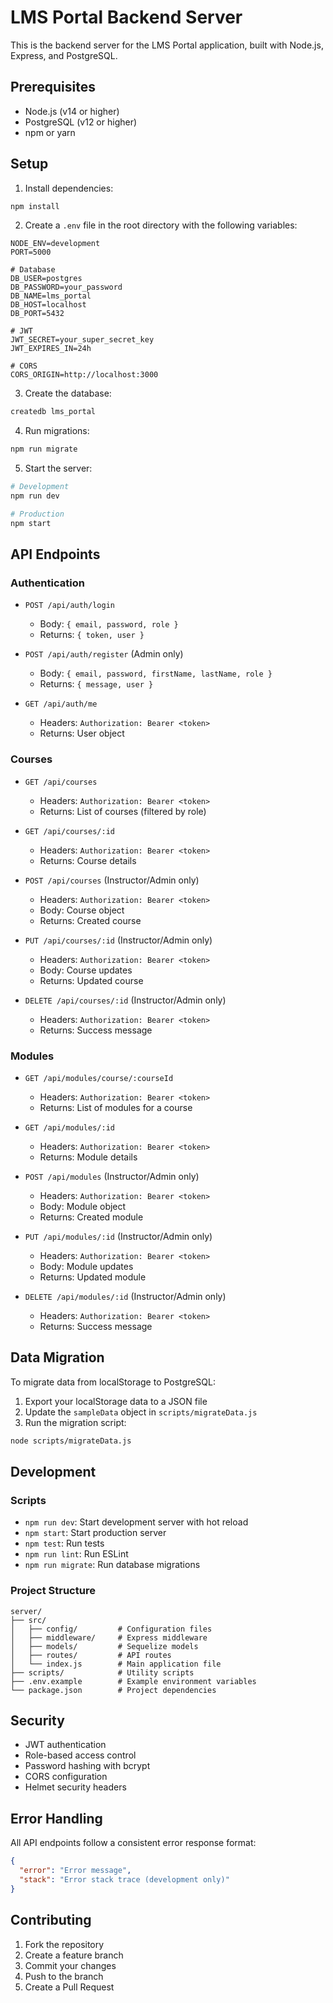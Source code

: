 # LMS Portal Backend Server

This is the backend server for the LMS Portal application, built with Node.js, Express, and PostgreSQL.

## Prerequisites

- Node.js (v14 or higher)
- PostgreSQL (v12 or higher)
- npm or yarn

## Setup

1. Install dependencies:
```bash
npm install
```

2. Create a `.env` file in the root directory with the following variables:
```env
NODE_ENV=development
PORT=5000

# Database
DB_USER=postgres
DB_PASSWORD=your_password
DB_NAME=lms_portal
DB_HOST=localhost
DB_PORT=5432

# JWT
JWT_SECRET=your_super_secret_key
JWT_EXPIRES_IN=24h

# CORS
CORS_ORIGIN=http://localhost:3000
```

3. Create the database:
```bash
createdb lms_portal
```

4. Run migrations:
```bash
npm run migrate
```

5. Start the server:
```bash
# Development
npm run dev

# Production
npm start
```

## API Endpoints

### Authentication

- `POST /api/auth/login`
  - Body: `{ email, password, role }`
  - Returns: `{ token, user }`

- `POST /api/auth/register` (Admin only)
  - Body: `{ email, password, firstName, lastName, role }`
  - Returns: `{ message, user }`

- `GET /api/auth/me`
  - Headers: `Authorization: Bearer <token>`
  - Returns: User object

### Courses

- `GET /api/courses`
  - Headers: `Authorization: Bearer <token>`
  - Returns: List of courses (filtered by role)

- `GET /api/courses/:id`
  - Headers: `Authorization: Bearer <token>`
  - Returns: Course details

- `POST /api/courses` (Instructor/Admin only)
  - Headers: `Authorization: Bearer <token>`
  - Body: Course object
  - Returns: Created course

- `PUT /api/courses/:id` (Instructor/Admin only)
  - Headers: `Authorization: Bearer <token>`
  - Body: Course updates
  - Returns: Updated course

- `DELETE /api/courses/:id` (Instructor/Admin only)
  - Headers: `Authorization: Bearer <token>`
  - Returns: Success message

### Modules

- `GET /api/modules/course/:courseId`
  - Headers: `Authorization: Bearer <token>`
  - Returns: List of modules for a course

- `GET /api/modules/:id`
  - Headers: `Authorization: Bearer <token>`
  - Returns: Module details

- `POST /api/modules` (Instructor/Admin only)
  - Headers: `Authorization: Bearer <token>`
  - Body: Module object
  - Returns: Created module

- `PUT /api/modules/:id` (Instructor/Admin only)
  - Headers: `Authorization: Bearer <token>`
  - Body: Module updates
  - Returns: Updated module

- `DELETE /api/modules/:id` (Instructor/Admin only)
  - Headers: `Authorization: Bearer <token>`
  - Returns: Success message

## Data Migration

To migrate data from localStorage to PostgreSQL:

1. Export your localStorage data to a JSON file
2. Update the `sampleData` object in `scripts/migrateData.js`
3. Run the migration script:
```bash
node scripts/migrateData.js
```

## Development

### Scripts

- `npm run dev`: Start development server with hot reload
- `npm start`: Start production server
- `npm test`: Run tests
- `npm run lint`: Run ESLint
- `npm run migrate`: Run database migrations

### Project Structure

```
server/
├── src/
│   ├── config/         # Configuration files
│   ├── middleware/     # Express middleware
│   ├── models/         # Sequelize models
│   ├── routes/         # API routes
│   └── index.js        # Main application file
├── scripts/            # Utility scripts
├── .env.example        # Example environment variables
└── package.json        # Project dependencies
```

## Security

- JWT authentication
- Role-based access control
- Password hashing with bcrypt
- CORS configuration
- Helmet security headers

## Error Handling

All API endpoints follow a consistent error response format:

```json
{
  "error": "Error message",
  "stack": "Error stack trace (development only)"
}
```

## Contributing

1. Fork the repository
2. Create a feature branch
3. Commit your changes
4. Push to the branch
5. Create a Pull Request 